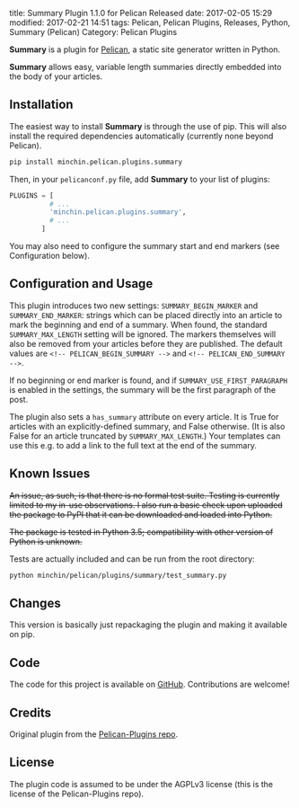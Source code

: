 title: Summary Plugin 1.1.0 for Pelican Released
date: 2017-02-05 15:29
modified: 2017-02-21 14:51
tags: Pelican, Pelican Plugins, Releases, Python, Summary (Pelican)
Category: Pelican Plugins

**Summary** is a plugin for [Pelican](http://docs.getpelican.com/), a static
site generator written in Python.

**Summary** allows easy, variable length summaries directly embedded into the
body of your articles.
<!-- read more -->

## Installation

The easiest way to install **Summary** is through the use of pip. This will
also install the required dependencies automatically (currently none beyond
Pelican).

~~~~sh
pip install minchin.pelican.plugins.summary
~~~~

Then, in your `pelicanconf.py` file, add **Summary** to your list of
plugins:

~~~python
PLUGINS = [
          # ...
          'minchin.pelican.plugins.summary',
          # ...
        ]
~~~

You may also need to configure the summary start and end markers (see
Configuration below).

## Configuration and Usage

This plugin introduces two new settings: `SUMMARY_BEGIN_MARKER` and
`SUMMARY_END_MARKER`: strings which can be placed directly into an article to
mark the beginning and end of a summary. When found, the standard
`SUMMARY_MAX_LENGTH` setting will be ignored. The markers themselves will also
be removed from your articles before they are published. The default values are
`<!-- PELICAN_BEGIN_SUMMARY -->` and `<!-- PELICAN_END_SUMMARY -->`.

If no beginning or end marker is found, and if `SUMMARY_USE_FIRST_PARAGRAPH` is
enabled in the settings, the summary will be the first paragraph of the post.

The plugin also sets a `has_summary` attribute on every article. It is True for
articles with an explicitly-defined summary, and False otherwise. (It is also
False for an article truncated by `SUMMARY_MAX_LENGTH`.) Your templates can use
this e.g. to add a link to the full text at the end of the summary.

## Known Issues

<del>An issue, as such, is that there is no formal test suite. Testing is
currently limited to my in-use observations. I also run a basic check upon
uploaded the package to PyPI that it can be downloaded and loaded into
Python.</del>

<del>The package is tested in Python 3.5; compatibility with other version of
Python is unknown.</del>

Tests are actually included and can be run from the root directory:

~~~sh
python minchin/pelican/plugins/summary/test_summary.py
~~~

## Changes

This version is basically just repackaging the plugin and making it available
on pip.

## Code

The code for this project is available on [GitHub](https://github.com/MinchinWeb/minchin.pelican.plugins.summary). Contributions are welcome!

## Credits

Original plugin from the [Pelican-Plugins repo](https://github.com/getpelican/pelican-plugins).

## License

The plugin code is assumed to be under the AGPLv3 license (this is the license
of the Pelican-Plugins repo).
